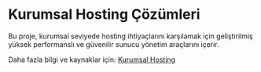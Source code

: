 # Kurumsal Hosting Çözümleri

Bu proje, kurumsal seviyede hosting ihtiyaçlarını karşılamak için geliştirilmiş yüksek performanslı ve güvenilir sunucu yönetim araçlarını içerir.

Daha fazla bilgi ve kaynaklar için: [Kurumsal Hosting](https://www.nettescil.com.tr/kategori/kurumsal-hosting)
